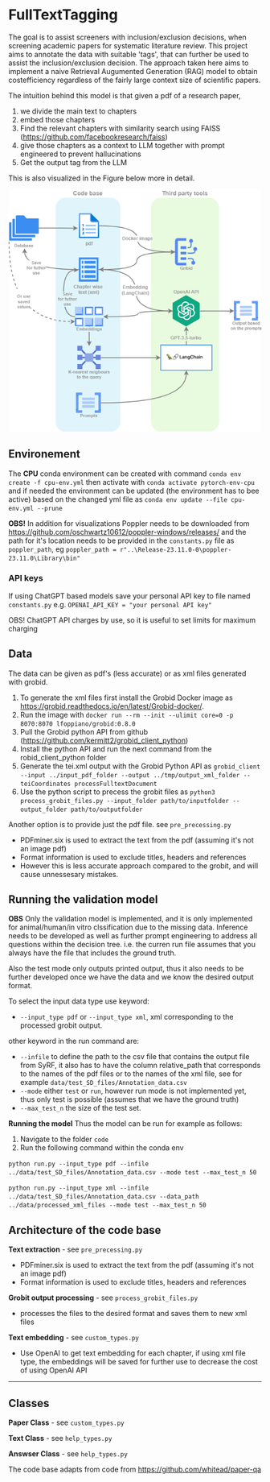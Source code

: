 # FullTextTagging
The goal is to assist screeners with inclusion/exclusion decisions, when screening academic papers for systematic literature review.
This project aims to annotate the data with suitable 'tags', that can further be used to assist the inclusion/exclusion decision.
The approach taken here aims to implement a naive Retrieval Augumented Generation (RAG) model to obtain costefficiency regardless of the fairly large context size of scientific papers. 


The intuition behind this model is that given a pdf of a research paper, 
1. we divide the main text to chapters
2. embed those chapters
3. Find the relevant chapters with similarity search using FAISS (https://github.com/facebookresearch/faiss)
4. give those chapters as a context to LLM together with prompt engineered to prevent hallucinations
5. Get the output tag from the LLM

This is also visualized in the Figure below more in detail.

![System architecture](./overview.png)
## Environement
The **CPU** conda environment can be created with command
`conda env create -f cpu-env.yml`
then activate with
`conda activate pytorch-env-cpu`
and if needed the environment can be updated (the environment has to bee active) based on the changed yml file as
`conda env update --file cpu-env.yml --prune`

**OBS!** In addition for visualizations Poppler needs to be downloaded from https://github.com/oschwartz10612/poppler-windows/releases/ and the path for it's location needs to be provided in the `constants.py` file as `poppler_path`, eg  `poppler_path = r"..\Release-23.11.0-0\poppler-23.11.0\Library\bin" `

### API keys

If using ChatGPT based models save your personal API key to file named `constants.py`
e.g.
`OPENAI_API_KEY = "your personal API key" `

OBS! ChatGPT API charges by use, so it is useful to set limits for maximum charging

## Data
The data can be given as pdf's (less accurate) or as xml files generated with grobid.

1. To generate the xml files first install the Grobid Docker image as https://grobid.readthedocs.io/en/latest/Grobid-docker/.
2. Run the image with `docker run --rm --init --ulimit core=0 -p 8070:8070 lfoppiano/grobid:0.8.0`
3. Pull the Grobid python API from github (https://github.com/kermitt2/grobid_client_python)
4. Install the python API and run the next command from the robid_client_python folder
5. Generate the tei.xml output with the Grobid Python API as `grobid_client --input ../input_pdf_folder --output ../tmp/output_xml_folder --teiCoordinates processFulltextDocument`
6. Use the python script to precess the grobit files as `python3 process_grobit_files.py --input_folder path/to/inputfolder --output_folder path/to/outputfolder`

Another option is to provide just the pdf file. see ```pre_precessing.py```
- PDFminer.six is used to extract the text from the pdf (assuming it's not an image pdf)
- Format information is used to exclude titles, headers and references
- However this is less accurate approach compared to the grobit, and will cause unnessesary mistakes.

## Running the validation model

**OBS** Only the validation model is implemented, and it is only implemented for animal/human/in vitro clssification due to the missing data. Inference needs to be developed as well as further prompt engineering to address all questions within the decision tree.
i.e. the curren run file assumes that you always have the file that includes the ground truth.

Also the test mode only outputs printed output, thus it also needs to be further developed once we have the data and we know the desired output format.

To select the input data type use keyword:

- `--input_type pdf` or `--input_type xml`, xml corresponding to the processed grobit output.

other keyword in the run command are:
-  `--infile` to define the path to the csv file that contains the output file from SyRF, it also has to have the column relative_path that corresponds to the names of the pdf files or to the names of the xml file, see for example `data/test_SD_files/Annotation_data.csv`
- `--mode` either `test` or `run`, however run mode is not implemented yet, thus only test is possible (assumes that we have the ground truth)
- `--max_test_n` the size of the test set.

**Running the model**
Thus the model can be run for example as follows: 
1. Navigate to the folder `code`
2. Run the following command within the conda env

 `python run.py --input_type pdf --infile ../data/test_SD_files/Annotation_data.csv --mode test --max_test_n 50`

 `python run.py --input_type xml --infile ../data/test_SD_files/Annotation_data.csv --data_path ../data/processed_xml_files --mode test --max_test_n 50`


## Architecture of the code base


**Text extraction** - see ```pre_precessing.py```
- PDFminer.six is used to extract the text from the pdf (assuming it's not an image pdf)
- Format information is used to exclude titles, headers and references

**Grobit output processing** - see ```process_grobit_files.py```
- processes the files to the desired format and saves them to new xml files

**Text embedding** - see  ```custom_types.py```
- Use OpenAI to get text embedding for each chapter, if using xml file type, the embeddings will be saved for further use to decrease the cost of using OpenAI API



----

## Classes

**Paper Class** - see  ```custom_types.py```

**Text Class** - see  ```help_types.py```

**Answser Class** - see  ```help_types.py```

The code base adapts from code from https://github.com/whitead/paper-qa
